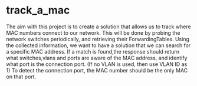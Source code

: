 # track_a_mac

The aim with this project is to create a solution that allows us to track where MAC numbers connect to our network.
This will be done by probing the network switches periodically, and retrieving their ForwardingTables.
Using the collected information, we want to have a solution that we can search for a specific MAC address. 
If a match is found,the response should return what switches,vlans and ports are aware of the MAC address, and identify what port is the connection port.
(If no VLAN is used, then use VLAN ID as 1) 
To detect the connection port, the MAC number should be the only MAC on that port.
